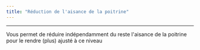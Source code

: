 ```yaml
---
title: "Réduction de l'aisance de la poitrine"
---
```


***

Vous permet de réduire indépendamment du reste l'aisance de la poitrine pour le rendre (plus) ajusté à ce niveau




